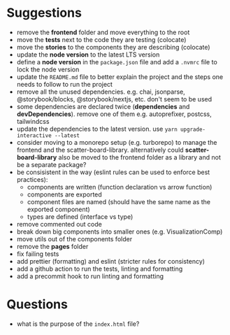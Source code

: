# Suggestions

- remove the **frontend** folder and move everything to the root
- move the **tests** next to the code they are testing (colocate)
- move the **stories** to the components they are describing (colocate)
- update the **node version** to the latest LTS version
- define a **node version** in the `package.json` file and add a `.nvmrc` file to lock the node version
- update the `README.md` file to better explain the project and the steps one needs to follow to run the project
- remove all the unused dependencies. e.g. chai, jsonparse, @storybook/blocks, @storybook/nextjs, etc. don't seem to be used
- some dependencies are declared twice (**dependencies** and **devDependencies**). remove one of them e.g. autoprefixer, postcss, tailwindcss
- update the dependencies to the latest version. use `yarn upgrade-interactive --latest`
- consider moving to a monorepo setup (e.g. turborepo) to manage the frontend and the scatter-board-library. alternatively could **scatter-board-library** also be moved to the frontend folder as a library and not be a separate package?
- be consisistent in the way (eslint rules can be used to enforce best practices):
  - components are written (function declaration vs arrow function)
  - components are exported
  - component files are named (should have the same name as the exported component)
  - types are defined (interface vs type)
- remove commented out code
- break down big components into smaller ones (e.g. VisualizationComp)
- move utils out of the components folder
- remove the **pages** folder
- fix failing tests
- add prettier (formatting) and eslint (stricter rules for consistency)
- add a github action to run the tests, linting and formatting
- add a precommit hook to run linting and formatting

# Questions

- what is the purpose of the `index.html` file?
